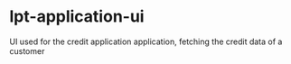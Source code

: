# lpt-application-ui
UI used for the credit application application, fetching the credit data of a customer
